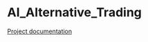 # AI_Alternative_Trading

[Project documentation](https://htmlpreview.github.io/?https://github.com/abremard/AI_Alternative_Trading/blob/main/src/html/src/index.html)
